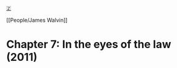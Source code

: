 [🇿](zotero://select/library/items/S4WCDUFW)

[[People/James Walvin]] 
# Chapter 7: In the eyes of the law (2011)

